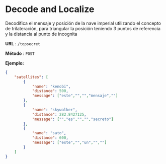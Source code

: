# Decode and Localize

Decodifica el mensaje y posición de la nave imperial utilizando el concepto de trilateración, para triangular la posición teniendo 3 puntos de referencia y la distancia al punto de incognita

**URL** : `/topsecret`

**Método** : `POST`

**Ejemplo:**
```json
{
    "satellites": [
        {
            "name": "kenobi",
            "distance": 500,
            "message": ["este","","","mensaje",""]
        },
        {
            "name": "skywalker",
            "distance": 282.8427125,
            "message": ["","es","","","secreto"]
        },
        {
            "name": "sato",
            "distance": 600,
            "message": ["este","","un","",""]
        }
    ]
}
```
